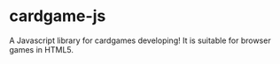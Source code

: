 # cardgame-js
A Javascript library for cardgames developing! It is suitable for browser games in HTML5.
